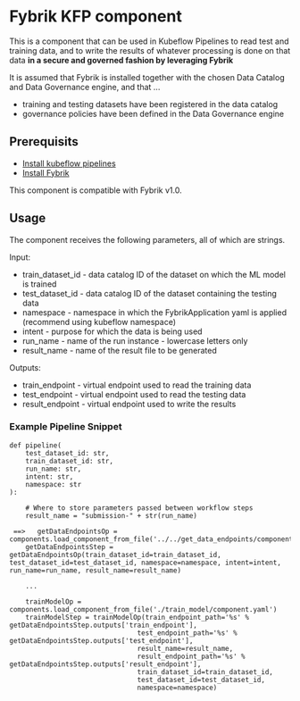 # Fybrik KFP component

This is a component that can be used in Kubeflow Pipelines to read test and training data, and to write the results of whatever
processing is done on that data **in a secure and governed fashion by leveraging Fybrik**

It is assumed that Fybrik is installed together with the chosen Data Catalog and Data Governance engine, and that ...
* training and testing datasets have been registered in the data catalog
* governance policies have been defined in the Data Governance engine

## Prerequisits
* [Install kubeflow pipelines](https://www.kubeflow.org/docs/components/pipelines/installation/overview/#kubeflow-pipelines-standalone)
* [Install Fybrik](https://fybrik.io/v1.0/get-started/quickstart/)

This component is compatible with Fybrik v1.0.


## Usage

The component receives the following parameters, all of which are strings.

Input:
* train_dataset_id -  data catalog ID of the dataset on which the ML model is trained
* test_dataset_id - data catalog ID of the dataset containing the testing data
* namespace - namespace in which the FybrikApplication yaml is applied (recommend using kubeflow namespace)
* intent - purpose for which the data is being used
* run_name - name of the run instance - lowercase letters only
* result_name - name of the result file to be generated

Outputs:
* train_endpoint - virtual endpoint used to read the training data
* test_endpoint - virtual endpoint used to read the testing data
* result_endpoint - virtual endpoint used to write the results 

### Example Pipeline Snippet 

```
def pipeline(
    test_dataset_id: str,
    train_dataset_id: str,
    run_name: str,
    intent: str,
    namespace: str
):
       
    # Where to store parameters passed between workflow steps
    result_name = "submission-" + str(run_name)

 ==>   getDataEndpointsOp = components.load_component_from_file('../../get_data_endpoints/component.yaml') 
    getDataEndpointsStep = getDataEndpointsOp(train_dataset_id=train_dataset_id, test_dataset_id=test_dataset_id, namespace=namespace, intent=intent, run_name=run_name, result_name=result_name)

    ...

    trainModelOp = components.load_component_from_file('./train_model/component.yaml')
    trainModelStep = trainModelOp(train_endpoint_path='%s' % getDataEndpointsStep.outputs['train_endpoint'],
                                test_endpoint_path='%s' % getDataEndpointsStep.outputs['test_endpoint'],
                                result_name=result_name,
                                result_endpoint_path='%s' % getDataEndpointsStep.outputs['result_endpoint'],
                                train_dataset_id=train_dataset_id,
                                test_dataset_id=test_dataset_id,
                                namespace=namespace)
```

